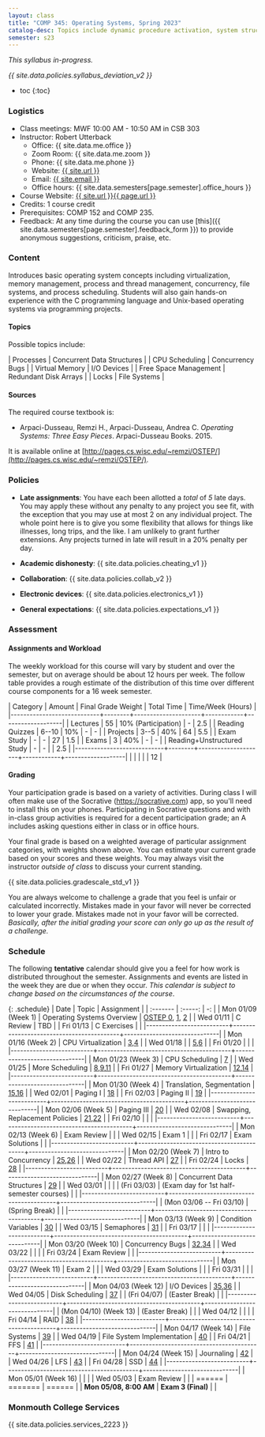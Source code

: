 ```yaml
---
layout: class
title: "COMP 345: Operating Systems, Spring 2023"
catalog-desc: Topics include dynamic procedure activation, system structure, memory management, process management, and recovery procedures.
semester: s23
---
```


*This syllabus in-progress.*

*{{ site.data.policies.syllabus_deviation_v2 }}*

* toc
{:toc}

### Logistics

* Class meetings: MWF 10:00 AM - 10:50 AM in CSB 303
* Instructor: Robert Utterback
  * Office: {{ site.data.me.office }}
  * Zoom Room: {{ site.data.me.zoom }}  
  * Phone: {{ site.data.me.phone }}
  * Website: <a href="{{ site.url }}">{{ site.url }}</a>
  * Email: <a href="mailto:{{ site.email }}">{{ site.email }}</a>
  * Office hours: {{ site.data.semesters[page.semester].office_hours }}
* Course Website: <a href="{{ site.url }}{{ page.url }}">{{ site.url }}{{ page.url }}</a>
* Credits: 1 course credit
* Prerequisites: COMP 152 and COMP 235.
* Feedback: At any time during the course you can use
  [this]({{ site.data.semesters[page.semester].feedback_form }}) to provide
  anonymous suggestions, criticism, praise, etc.

### Content

Introduces basic operating system concepts including virtualization,
memory management, process and thread management, concurrency, file
systems, and process scheduling. Students will also gain hands-on
experience with the C programming language and Unix-based operating
systems via programming projects.

#### Topics

Possible topics include:

| Processes             | Concurrent Data Structures |
| CPU Scheduling        | Concurrency Bugs           |
| Virtual Memory        | I/O Devices                |
| Free Space Management | Redundant Disk Arrays      |
| Locks                 | File Systems               |

#### Sources

The required course textbook is:

* Arpaci-Dusseau, Remzi H., Arpaci-Dusseau, Andrea C. *Operating
  Systems: Three Easy Pieces*. Arpaci-Dusseau Books. 2015.

It is available online at
[http://pages.cs.wisc.edu/~remzi/OSTEP/](http://pages.cs.wisc.edu/~remzi/OSTEP/).

<!-- #### Student Learning Outcomes -->

### Policies

* **Late assignments**: You have each been allotted a *total* of *5*
late days. You may apply these without any penalty to any project you
see fit, with the exception that you may use at most 2 on any
individual project. The whole point here is to give you some
flexibility that allows for things like illnesses, long trips, and the
like. I am unlikely to grant further extensions. Any projects turned
in late will result in a 20% penalty per day.

* **Academic dishonesty**: {{ site.data.policies.cheating_v1 }}

* **Collaboration**: {{ site.data.policies.collab_v2 }}

* **Electronic devices**: {{ site.data.policies.electronics_v1 }}

* **General expectations**: {{ site.data.policies.expectations_v1 }}

### Assessment

#### Assignments and Workload

The weekly workload for this course will vary by student and over the
semester, but on average should be about 12 hours per week. The follow
table provides a rough estimate of the distribution of this time over
different course components for a 16 week semester.

| Category                   | Amount | Final Grade Weight  | Total Time | Time/Week (Hours) |
|----------------------------+--------+---------------------+------------+-------------------|
| Lectures                   |     55 | 10% (Participation) | -          |               2.5 |
| Reading Quizzes            |  6--10 | 10%                 | -          |                 - |
| Projects                   |   3--5 | 40%                 | 64         |               5.5 |
| Exam Study                 |      - | -                   | 27         |               1.5 |
| Exams                      |      3 | 40%                 | -          |                 - |
| Reading+Unstructured Study |      - | -                   |            |               2.5 |
|----------------------------+--------+---------------------+------------+-------------------|
|                            |        |                     |            |                12 |

#### Grading

Your participation grade is based on a variety of activities. During
class I will often make use of the Socrative (https://socrative.com)
app, so you'll need to install this on your phones. Participating in
Socrative questions and with in-class group activities is required for
a decent participation grade; an A includes asking questions either in
class or in office hours.

Your final grade is based on a weighted average of particular
assignment categories, with weights shown above. You can estimate your
current grade based on your scores and these weights. You may always
visit the instructor *outside of class* to discuss your current
standing.

{{ site.data.policies.gradescale_std_v1 }}

You are always welcome to challenge a grade that you feel is unfair or
calculated incorrectly. Mistakes made in your favor will never be
corrected to lower your grade. Mistakes made not in your favor will be
corrected. *Basically, after the initial grading your score can only
go up as the result of a challenge.*

### Schedule
The following **tentative** calendar should give you a feel for how
work is distributed throughout the semester. Assignments and events
are listed in the week they are due or when they occur. *This calendar
is subject to change based on the circumstances of the course*.

<!-- (let* ((start-date (org-read-date nil nil "2018-01-15")) -->
<!--        (end-date (org-read-date nil nil "2018-05-02")) -->
<!--        (days (list "Mon" "Tue" "Wed" "Fri")) -->
<!--        (current start-date)) -->
<!--   (while (string< current end-date) -->
<!--     (let* ((time (org-time-string-to-time current)) -->
<!--            (day (format-time-string "%a" time))) -->
<!--       (if (member day days) -->
<!--           (princ (concat (format-time-string "%a %m/%d" time) "\n")))) -->
<!--     (setq current (org-read-date nil nil "++1" nil (org-time-string-to-time current))))) -->

{: .schedule}
| Date                     | Topic                                    | Assignment                   |
| :-------                 | :-----:                                  | -:                           |
| Mon 01/09 (Week 1)       | Operating Systems Overview               | [OSTEP 0][0], [1][1], [2][2] |
| Wed 01/11                | C Review                                 | TBD                          |
| Fri 01/13                | C Exercises                              |                              |
|--------------------------+------------------------------------------+------------------------------|
| Mon 01/16 (Week 2)       | CPU Virtualization                       | [3][3],[4][4]                |
| Wed 01/18                |                                          | [5][5],[6][6]                |
| Fri 01/20                |                                          |                              |
|--------------------------+------------------------------------------+------------------------------|
| Mon 01/23 (Week 3)       | CPU Scheduling                           | [7][7]                       |
| Wed 01/25                | More Scheduling                          | [8][8],[9][9],[11][11]       |
| Fri 01/27                | Memory Virtualization                    | [12][12],[14][14]            |
|--------------------------+------------------------------------------+------------------------------|
| Mon 01/30 (Week 4)       | Translation, Segmentation                | [15][15],[16][16]            |
| Wed 02/01                | Paging I                                 | [18][18]                     |
| Fri 02/03                | Paging II                                | [19][19]                     |
|--------------------------+------------------------------------------+------------------------------|
| Mon 02/06 (Week 5)       | Paging III                               | [20][20]                     |
| Wed 02/08                | Swapping, Replacement Policies           | [21][21],[22][22]            |
| Fri 02/10                |                                          |                              |
|--------------------------+------------------------------------------+------------------------------|
| Mon 02/13 (Week 6)       | Exam Review                              |                              |
| Wed 02/15                | Exam 1                                   |                              |
| Fri 02/17                | Exam Solutions                           |                              |
|--------------------------+------------------------------------------+------------------------------|
| Mon 02/20 (Week 7)       | Intro to Concurrency                     | [25][25],[26][26]            |
| Wed 02/22                | Thread API                               | [27][27]                     |
| Fri 02/24                | Locks                                    | [28][28]                     |
|--------------------------+------------------------------------------+------------------------------|
| Mon 02/27 (Week 8)       | Concurrent Data Structures               | [29][29]                     |
| Wed 03/01                |                                          |                              |
| (Fri 03/03)              | (Exam day for 1st half-semester courses) |                              |
|--------------------------+------------------------------------------+------------------------------|
| (Mon 03/06 -- Fri 03/10) | (Spring Break)                           |                              |
|--------------------------+------------------------------------------+------------------------------|
| Mon 03/13 (Week 9)       | Condition Variables                      | [30][30]                     |
| Wed 03/15                | Semaphores                               | [31][31]                     |
| Fri 03/17                |                                          |                              |
|--------------------------+------------------------------------------+------------------------------|
| Mon 03/20 (Week 10)      | Concurrency Bugs                         | [32][32],[34][34]            |
| Wed 03/22                |                                          |                              |
| Fri 03/24                | Exam Review                              |                              |
|--------------------------+------------------------------------------+------------------------------|
| Mon 03/27 (Week 11)      | Exam 2                                   |                              |
| Wed 03/29                | Exam Solutions                           |                              |
| Fri 03/31                |                                          |                              |
|--------------------------+------------------------------------------+------------------------------|
| Mon 04/03 (Week 12)      | I/O Devices                              | [35][35],[36][36]            |
| Wed 04/05                | Disk Scheduling                          | [37][37]                     |
| (Fri 04/07)              | (Easter Break)                           |                              |
|--------------------------+------------------------------------------+------------------------------|
| (Mon 04/10) (Week 13)    | (Easter Break)                           |                              |
| Wed 04/12                |                                          |                              |
| Fri 04/14                | RAID                                     | [38][38]                     |
|--------------------------+------------------------------------------+------------------------------|
| Mon 04/17 (Week 14)      | File Systems                             | [39][39]                     |
| Wed 04/19                | File System Implementation               | [40][40]                     |
| Fri 04/21                | FFS                                      | [41][41]                     |
|--------------------------+------------------------------------------+------------------------------|
| Mon 04/24 (Week 15)      | Journaling                               | [42][42]                     |
| Wed 04/26                | LFS                                      | [43][43]                     |
| Fri 04/28                | SSD                                      | [44][44]                     |
|--------------------------+------------------------------------------+------------------------------|
| Mon 05/01 (Week 16)      |                                          |                              |
| Wed 05/03                | Exam Review                              |                              |
| ======                   | =======                                  | ======                       |
| **Mon 05/08, 8:00 AM**   | **Exam 3 (Final)**                       |                              |

[labtut]: https://pages.cs.wisc.edu/~remzi/OSTEP/lab-tutorial.pdf
[0]: https://pages.cs.wisc.edu/~remzi/OSTEP/preface.pdf
[1]: https://pages.cs.wisc.edu/~remzi/OSTEP/dialogue-threeeasy.pdf
[2]: https://pages.cs.wisc.edu/~remzi/OSTEP/intro.pdf
[3]: https://pages.cs.wisc.edu/~remzi/OSTEP/dialogue-virtualization.pdf
[4]: https://pages.cs.wisc.edu/~remzi/OSTEP/cpu-intro.pdf
[5]: https://pages.cs.wisc.edu/~remzi/OSTEP/cpu-api.pdf
[6]: https://pages.cs.wisc.edu/~remzi/OSTEP/cpu-mechanisms.pdf
[7]: https://pages.cs.wisc.edu/~remzi/OSTEP/cpu-sched.pdf
[8]: https://pages.cs.wisc.edu/~remzi/OSTEP/cpu-sched-mlfq.pdf
[9]: https://pages.cs.wisc.edu/~remzi/OSTEP/cpu-sched-lottery.pdf
[10]: https://pages.cs.wisc.edu/~remzi/OSTEP/cpu-sched-multi.pdf
[11]: https://pages.cs.wisc.edu/~remzi/OSTEP/cpu-dialogue.pdf
[12]: https://pages.cs.wisc.edu/~remzi/OSTEP/dialogue-vm.pdf
[13]: https://pages.cs.wisc.edu/~remzi/OSTEP/vm-intro.pdf
[14]: https://pages.cs.wisc.edu/~remzi/OSTEP/vm-api.pdf
[15]: https://pages.cs.wisc.edu/~remzi/OSTEP/vm-mechanism.pdf
[16]: https://pages.cs.wisc.edu/~remzi/OSTEP/vm-segmentation.pdf
[17]: https://pages.cs.wisc.edu/~remzi/OSTEP/vm-freespace.pdf
[18]: https://pages.cs.wisc.edu/~remzi/OSTEP/vm-paging.pdf
[19]: https://pages.cs.wisc.edu/~remzi/OSTEP/vm-tlbs.pdf
[20]: https://pages.cs.wisc.edu/~remzi/OSTEP/vm-smalltables.pdf
[21]: https://pages.cs.wisc.edu/~remzi/OSTEP/vm-beyondphys.pdf
[22]: https://pages.cs.wisc.edu/~remzi/OSTEP/vm-beyondphys-policy.pdf
[23]: https://pages.cs.wisc.edu/~remzi/OSTEP/vm-complete.pdf
[24]: https://pages.cs.wisc.edu/~remzi/OSTEP/vm-dialogue.pdf
[25]: https://pages.cs.wisc.edu/~remzi/OSTEP/dialogue-concurrency.pdf
[26]: https://pages.cs.wisc.edu/~remzi/OSTEP/threads-intro.pdf
[27]: https://pages.cs.wisc.edu/~remzi/OSTEP/threads-api.pdf
[28]: https://pages.cs.wisc.edu/~remzi/OSTEP/threads-locks.pdf
[29]: https://pages.cs.wisc.edu/~remzi/OSTEP/threads-locks-usage.pdf
[30]: https://pages.cs.wisc.edu/~remzi/OSTEP/threads-cv.pdf
[31]: https://pages.cs.wisc.edu/~remzi/OSTEP/threads-sema.pdf
[32]: https://pages.cs.wisc.edu/~remzi/OSTEP/threads-bugs.pdf
[33]: https://pages.cs.wisc.edu/~remzi/OSTEP/threads-events.pdf
[34]: https://pages.cs.wisc.edu/~remzi/OSTEP/threads-dialogue.pdf
[35]: https://pages.cs.wisc.edu/~remzi/OSTEP/dialogue-persistence.pdf
[36]: https://pages.cs.wisc.edu/~remzi/OSTEP/file-devices.pdf
[37]: https://pages.cs.wisc.edu/~remzi/OSTEP/file-disks.pdf
[38]: https://pages.cs.wisc.edu/~remzi/OSTEP/file-raid.pdf
[39]: https://pages.cs.wisc.edu/~remzi/OSTEP/file-intro.pdf
[40]: https://pages.cs.wisc.edu/~remzi/OSTEP/file-implementation.pdf
[41]: https://pages.cs.wisc.edu/~remzi/OSTEP/file-ffs.pdf
[42]: https://pages.cs.wisc.edu/~remzi/OSTEP/file-journaling.pdf
[43]: https://pages.cs.wisc.edu/~remzi/OSTEP/file-lfs.pdf
[44]: https://pages.cs.wisc.edu/~remzi/OSTEP/file-ssd.pdf
[45]: https://pages.cs.wisc.edu/~remzi/OSTEP/file-integrity.pdf
[46]: https://pages.cs.wisc.edu/~remzi/OSTEP/file-dialogue.pdf


### Monmouth College Services

{{ site.data.policies.services_2223 }}

<!-- Local Variables: -->
<!-- eval: (orgtbl-mode) -->
<!-- End: -->
